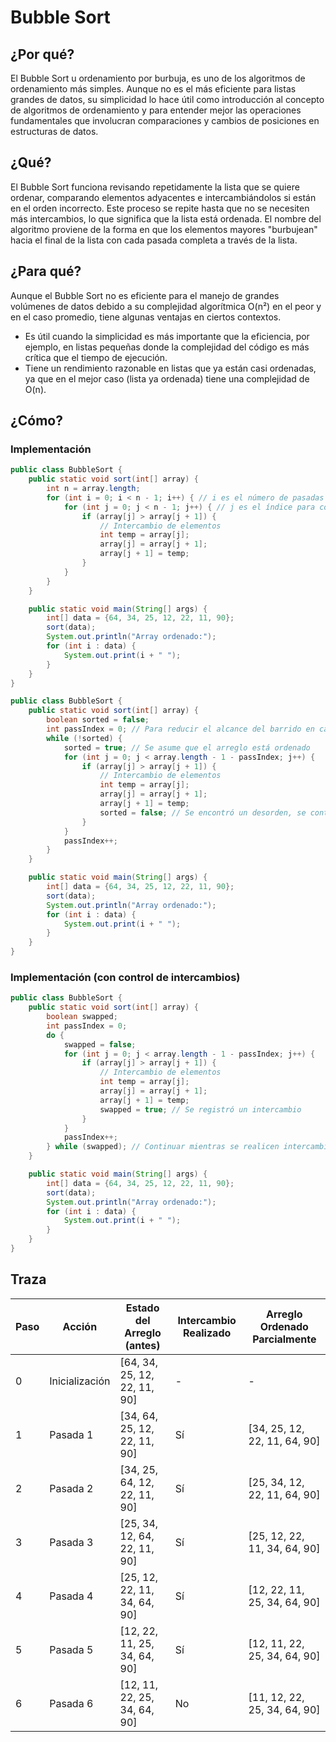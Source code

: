 # Bubble Sort

## ¿Por qué?

El Bubble Sort u ordenamiento por burbuja, es uno de los algoritmos de ordenamiento más simples. Aunque no es el más eficiente para listas grandes de datos, su simplicidad lo hace útil como introducción al concepto de algoritmos de ordenamiento y para entender mejor las operaciones fundamentales que involucran comparaciones y cambios de posiciones en estructuras de datos.

## ¿Qué?

El Bubble Sort funciona revisando repetidamente la lista que se quiere ordenar, comparando elementos adyacentes e intercambiándolos si están en el orden incorrecto. Este proceso se repite hasta que no se necesiten más intercambios, lo que significa que la lista está ordenada. El nombre del algoritmo proviene de la forma en que los elementos mayores "burbujean" hacia el final de la lista con cada pasada completa a través de la lista.

## ¿Para qué?

Aunque el Bubble Sort no es eficiente para el manejo de grandes volúmenes de datos debido a su complejidad algorítmica O(n²) en el peor y en el caso promedio, tiene algunas ventajas en ciertos contextos. 

- Es útil cuando la simplicidad es más importante que la eficiencia, por ejemplo, en listas pequeñas donde la complejidad del código es más crítica que el tiempo de ejecución. 
- Tiene un rendimiento razonable en listas que ya están casi ordenadas, ya que en el mejor caso (lista ya ordenada) tiene una complejidad de O(n).

## ¿Cómo?

### Implementación

```java
public class BubbleSort {
    public static void sort(int[] array) {
        int n = array.length;
        for (int i = 0; i < n - 1; i++) { // i es el número de pasadas completas
            for (int j = 0; j < n - 1; j++) { // j es el índice para comparar elementos adyacentes
                if (array[j] > array[j + 1]) {
                    // Intercambio de elementos
                    int temp = array[j];
                    array[j] = array[j + 1];
                    array[j + 1] = temp;
                }
            }
        }
    }

    public static void main(String[] args) {
        int[] data = {64, 34, 25, 12, 22, 11, 90};
        sort(data);
        System.out.println("Array ordenado:");
        for (int i : data) {
            System.out.print(i + " ");
        }
    }
}

```

```java
public class BubbleSort {
    public static void sort(int[] array) {
        boolean sorted = false;
        int passIndex = 0; // Para reducir el alcance del barrido en cada pasada
        while (!sorted) {
            sorted = true; // Se asume que el arreglo está ordenado
            for (int j = 0; j < array.length - 1 - passIndex; j++) {
                if (array[j] > array[j + 1]) {
                    // Intercambio de elementos
                    int temp = array[j];
                    array[j] = array[j + 1];
                    array[j + 1] = temp;
                    sorted = false; // Se encontró un desorden, se continua
                }
            }
            passIndex++;
        }
    }

    public static void main(String[] args) {
        int[] data = {64, 34, 25, 12, 22, 11, 90};
        sort(data);
        System.out.println("Array ordenado:");
        for (int i : data) {
            System.out.print(i + " ");
        }
    }
}

```

### Implementación (con control de intercambios)

```java
public class BubbleSort {
    public static void sort(int[] array) {
        boolean swapped;
        int passIndex = 0;
        do {
            swapped = false;
            for (int j = 0; j < array.length - 1 - passIndex; j++) {
                if (array[j] > array[j + 1]) {
                    // Intercambio de elementos
                    int temp = array[j];
                    array[j] = array[j + 1];
                    array[j + 1] = temp;
                    swapped = true; // Se registró un intercambio
                }
            }
            passIndex++;
        } while (swapped); // Continuar mientras se realicen intercambios
    }

    public static void main(String[] args) {
        int[] data = {64, 34, 25, 12, 22, 11, 90};
        sort(data);
        System.out.println("Array ordenado:");
        for (int i : data) {
            System.out.print(i + " ");
        }
    }
}

```
## Traza

Paso | Acción                  | Estado del Arreglo (antes) | Intercambio Realizado | Arreglo Ordenado Parcialmente
---- | ----------------------- | ---------------------------| --------------------- | --------------------------------
0    | Inicialización          | [64, 34, 25, 12, 22, 11, 90] | -                     | -
1    | Pasada 1                | [34, 64, 25, 12, 22, 11, 90] | Sí                    | [34, 25, 12, 22, 11, 64, 90]
2    | Pasada 2                | [34, 25, 64, 12, 22, 11, 90] | Sí                    | [25, 34, 12, 22, 11, 64, 90]
3    | Pasada 3                | [25, 34, 12, 64, 22, 11, 90] | Sí                    | [25, 12, 22, 11, 34, 64, 90]
4    | Pasada 4                | [25, 12, 22, 11, 34, 64, 90] | Sí                    | [12, 22, 11, 25, 34, 64, 90]
5    | Pasada 5                | [12, 22, 11, 25, 34, 64, 90] | Sí                    | [12, 11, 22, 25, 34, 64, 90]
6    | Pasada 6                | [12, 11, 22, 25, 34, 64, 90] | No                    | [11, 12, 22, 25, 34, 64, 90]


